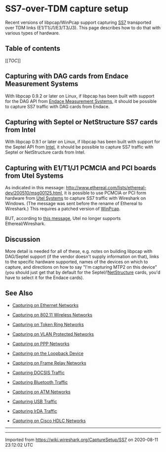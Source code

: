 # SS7-over-TDM capture setup

Recent versions of libpcap/WinPcap support capturing [SS7](/SS7) transported over TDM links (E1/T1/J1/E3/T3/J3). This page describes how to do that with various types of hardware.

## Table of contents

[[_TOC_]]

## Capturing with DAG cards from Endace Measurement Systems

With libpcap 0.9.2 or later on Linux, if libpcap has been built with support for the DAG API from [Endace Measurement Systems](http://www.endace.com/), it should be possible to capture SS7 traffic with DAG cards from Endace.

## Capturing with Septel or NetStructure SS7 cards from Intel

With libpcap 0.9.1 or later on Linux, if libpcap has been built with support for the Septel API from [Intel](http://www.intel.com/), it should be possible to capture SS7 traffic with Septel or NetStructure cards from Intel.

## Capturing with E1/T1/J1 PCMCIA and PCI boards from Utel Systems

As indicated in this message: <http://www.ethereal.com/lists/ethereal-dev/200510/msg00125.html>, it is possible to use PCMCIA or PCI form hardware from [Utel Systems](http://www.utelsystems.com/) to capture SS7 traffic with Wireshark on Windows. (The message was sent before the rename of Ethereal to Wireshark.) This requires a patched version of [WinPcap](/WinPcap).

BUT, according to [this message](http://www.wireshark.org/lists/wireshark-users/201001/msg00097.html), Utel no longer supports Ethereal/Wireshark.

## Discussion

More detail is needed for all of these, e.g. notes on building libpcap with DAG/Septel support (if the vendor doesn't supply information on that), links to the specific hardware supported, names of the devices on which to capture, and directions on how to say "I'm capturing MTP2 on this device" (you should just get that by default for the Septel/\![NetStructure](/NetStructure) cards, you'd have to select it for the Endace cards).

## See Also

  - [Capturing on Ethernet Networks](/CaptureSetup/Ethernet)

  - [Capturing on 802.11 Wireless Networks](/CaptureSetup/WLAN)

  - [Capturing on Token Ring Networks](/CaptureSetup/TokenRing)

  - [Capturing on VLAN Protected Networks](/CaptureSetup/VLAN)

  - [Capturing on PPP Networks](/CaptureSetup/PPP)

  - [Capturing on the Loopback Device](/CaptureSetup/Loopback)

  - [Capturing on Frame Relay Networks](/CaptureSetup/FrameRelay)

  - [Capturing DOCSIS Traffic](/CaptureSetup/DOCSIS)

  - [Capturing Bluetooth Traffic](/CaptureSetup/Bluetooth)

  - [Capturing on ATM Networks](/CaptureSetup/ATM)

  - [Capturing USB Traffic](/CaptureSetup/USB)

  - [Capturing IrDA Traffic](/CaptureSetup/IrDA)

  - [Capturing on Cisco HDLC Networks](/CaptureSetup/CiscoHDLC)

-----

---

Imported from https://wiki.wireshark.org/CaptureSetup/SS7 on 2020-08-11 23:12:02 UTC
